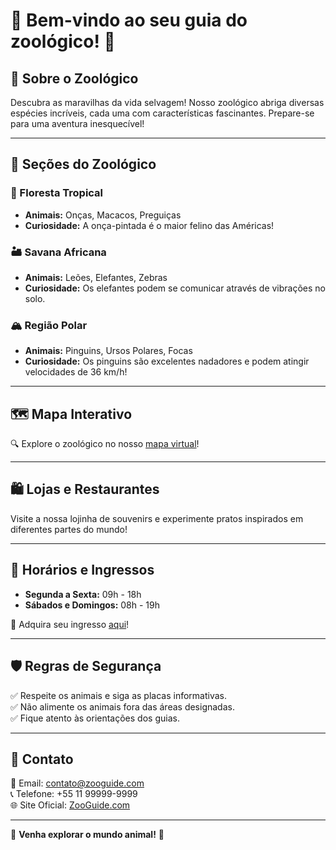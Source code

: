 # 🦁 Bem-vindo ao seu guia do zoológico! 🦜

## 📍 Sobre o Zoológico
Descubra as maravilhas da vida selvagem! Nosso zoológico abriga diversas espécies incríveis, cada uma com características fascinantes. Prepare-se para uma aventura inesquecível!

---

## 🦒 Seções do Zoológico
### 🌿 Floresta Tropical
- **Animais:** Onças, Macacos, Preguiças
- **Curiosidade:** A onça-pintada é o maior felino das Américas!

### 🏜️ Savana Africana
- **Animais:** Leões, Elefantes, Zebras
- **Curiosidade:** Os elefantes podem se comunicar através de vibrações no solo.

### 🏔️ Região Polar
- **Animais:** Pinguins, Ursos Polares, Focas
- **Curiosidade:** Os pinguins são excelentes nadadores e podem atingir velocidades de 36 km/h!

---

## 🗺️ Mapa Interativo
🔍 Explore o zoológico no nosso [mapa virtual](#)!

---

## 🛍️ Lojas e Restaurantes
Visite a nossa lojinha de souvenirs e experimente pratos inspirados em diferentes partes do mundo!

---

## 📅 Horários e Ingressos
- **Segunda a Sexta:** 09h - 18h
- **Sábados e Domingos:** 08h - 19h

🔗 Adquira seu ingresso [aqui](#)!

---

## 🛡️ Regras de Segurança
✅ Respeite os animais e siga as placas informativas.  
✅ Não alimente os animais fora das áreas designadas.  
✅ Fique atento às orientações dos guias.  

---

## 🎫 Contato
📧 Email: contato@zooguide.com  
📞 Telefone: +55 11 99999-9999  
🌐 Site Oficial: [ZooGuide.com](#)

---

🦓 **Venha explorar o mundo animal!** 🦜